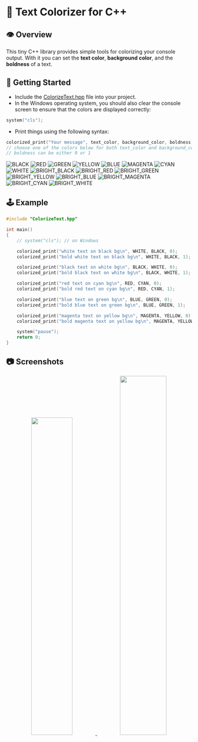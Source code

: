:art: Text Colorizer for C++
==================================================================================================================================================


:eye: Overview
--------------------------------------------------------------------------------------------------------------------------------------------------


This tiny C++ library provides simple tools for colorizing your console output.
With it you can set the **text color**, **background color**, and the **boldness** of a text.


:beginner: Getting Started
--------------------------------------------------------------------------------------------------------------------------------------------------


- Include the [ColorizeText.hpp](https://github.com/a13xe/ColorizeTextHpp/releases/download/v1.0.0/ColorizeText.hpp) file into your project.
- In the Windows operating system, you should also clear the console screen to ensure that the colors are displayed correctly:
  
```cpp
system("cls");
```

- Print things using the following syntax:

```c 
colorized_print("Your message", text_color, background_color, boldness);
// choose one of the colors below for both text_color and background_color
// boldness can be either 0 or 1
```

![BLACK](https://img.shields.io/badge/-BLACK-010101?style=for-the-badge)
![RED](https://img.shields.io/badge/-Red-de382b?style=for-the-badge)
![GREEN](https://img.shields.io/badge/-Green-39b54a?style=for-the-badge)
![YELLOW](https://img.shields.io/badge/-YELLOW-ffc706?style=for-the-badge)
![BLUE](https://img.shields.io/badge/-BLUE-006fb8?style=for-the-badge)
![MAGENTA](https://img.shields.io/badge/-MAGENTA-762671?style=for-the-badge)
![CYAN](https://img.shields.io/badge/-CYAN-2cb5e9?style=for-the-badge)
![WHITE](https://img.shields.io/badge/-WHITE-cccccc?style=for-the-badge)
![BRIGHT_BLACK](https://img.shields.io/badge/-BRIGHT%5F%5FBLACK-808080?style=for-the-badge)
![BRIGHT_RED](https://img.shields.io/badge/-BRIGHT%5F%5FRED-ff0000?style=for-the-badge)
![BRIGHT_GREEN](https://img.shields.io/badge/-BRIGHT%5F%5FGREEN-00ff00?style=for-the-badge)
![BRIGHT_YELLOW](https://img.shields.io/badge/-BRIGHT%5F%5FYELLOW-ffff00?style=for-the-badge)
![BRIGHT_BLUE](https://img.shields.io/badge/-BRIGHT%5F%5FBLUE-0000ff?style=for-the-badge)
![BRIGHT_MAGENTA](https://img.shields.io/badge/-BRIGHT%5F%5FMAGENTA-ff00ff?style=for-the-badge)
![BRIGHT_CYAN](https://img.shields.io/badge/-BRIGHT%5F%5FCYAN-00ffff?style=for-the-badge)
![BRIGHT_WHITE](https://img.shields.io/badge/-BRIGHT%5F%5FWHITE-ffffff?style=for-the-badge)


:joystick: Example
--------------------------------------------------------------------------------------------------------------------------------------------------


```cpp
#include "ColorizeText.hpp"

int main()
{
    // system("cls"); // on Windows

    colorized_print("white text on black bg\n", WHITE, BLACK, 0);
    colorized_print("bold white text on black bg\n", WHITE, BLACK, 1);

    colorized_print("black text on white bg\n", BLACK, WHITE, 0);
    colorized_print("bold black text on white bg\n", BLACK, WHITE, 1);

    colorized_print("red text on cyan bg\n", RED, CYAN, 0);
    colorized_print("bold red text on cyan bg\n", RED, CYAN, 1);

    colorized_print("blue text on green bg\n", BLUE, GREEN, 0);
    colorized_print("bold blue text on green bg\n", BLUE, GREEN, 1);

    colorized_print("magenta text on yellow bg\n", MAGENTA, YELLOW, 0);
    colorized_print("bold magenta text on yellow bg\n", MAGENTA, YELLOW, 1);

    system("pause");
    return 0;
}
```


:camera: Screenshots
--------------------------------------------------------------------------------------------------------------------------------------------------


<div align="center"> <a href="https://github.com/AlexeyLepov">
<img width=47% src="https://github.com/a13xe/ColorizeTextHpp/assets/77492646/d4a735ab-d2f2-4981-82e1-b97cc05ad508" alt="" />
<img width=50% src="https://github.com/a13xe/ColorizeTextHpp/assets/77492646/8203e28e-6f16-44ae-9e06-e51c887b42bb" alt="" />
</a> </div>
